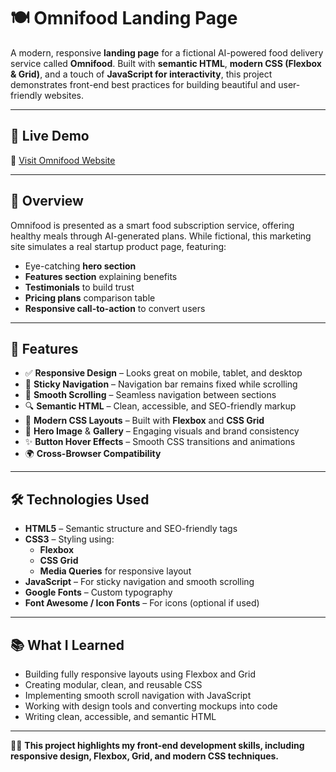 # 🍽️ Omnifood Landing Page

A modern, responsive **landing page** for a fictional AI-powered food delivery service called **Omnifood**. Built with **semantic HTML**, **modern CSS (Flexbox & Grid)**, and a touch of **JavaScript for interactivity**, this project demonstrates front-end best practices for building beautiful and user-friendly websites.

---

## 🚀 Live Demo

🔗 [Visit Omnifood Website](https://omnifood-landing-page-bazaib.netlify.app/)

---

## 📸 Overview

Omnifood is presented as a smart food subscription service, offering healthy meals through AI-generated plans. While fictional, this marketing site simulates a real startup product page, featuring:

- Eye-catching **hero section**
- **Features section** explaining benefits
- **Testimonials** to build trust
- **Pricing plans** comparison table
- **Responsive call-to-action** to convert users

---

## 🧩 Features

- ✅ **Responsive Design** – Looks great on mobile, tablet, and desktop  
- 🎯 **Sticky Navigation** – Navigation bar remains fixed while scrolling  
- 📜 **Smooth Scrolling** – Seamless navigation between sections  
- 🔍 **Semantic HTML** – Clean, accessible, and SEO-friendly markup  
- 💅 **Modern CSS Layouts** – Built with **Flexbox** and **CSS Grid**  
- 📸 **Hero Image** & **Gallery** – Engaging visuals and brand consistency  
- ✨ **Button Hover Effects** – Smooth CSS transitions and animations  
- 🌍 **Cross-Browser Compatibility**

---

## 🛠️ Technologies Used

- **HTML5** – Semantic structure and SEO-friendly tags  
- **CSS3** – Styling using:
  - **Flexbox**  
  - **CSS Grid**  
  - **Media Queries** for responsive layout  
- **JavaScript** – For sticky navigation and smooth scrolling  
- **Google Fonts** – Custom typography  
- **Font Awesome / Icon Fonts** – For icons (optional if used)

---

## 📚 What I Learned

- Building fully responsive layouts using Flexbox and Grid  
- Creating modular, clean, and reusable CSS  
- Implementing smooth scroll navigation with JavaScript  
- Working with design tools and converting mockups into code  
- Writing clean, accessible, and semantic HTML

---

👨‍💻 **This project highlights my front-end development skills, including responsive design, Flexbox, Grid, and modern CSS techniques.**  
